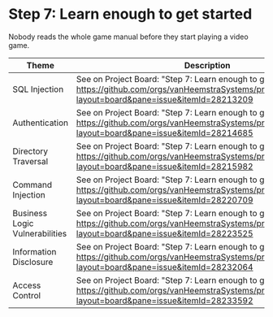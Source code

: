 # Step 7: Learn enough to get started

Nobody reads the whole game manual before they start playing a video game.

| Theme | Description |
| --- | --- |
| SQL Injection | See on Project Board: "Step 7: Learn enough to get started" at https://github.com/orgs/vanHeemstraSystems/projects/18/views/1?layout=board&pane=issue&itemId=28213209 |
| Authentication| See on Project Board: "Step 7: Learn enough to get started" at https://github.com/orgs/vanHeemstraSystems/projects/19/views/1?layout=board&pane=issue&itemId=28214685 |
| Directory Traversal | See on Project Board: "Step 7: Learn enough to get started" at https://github.com/orgs/vanHeemstraSystems/projects/20/views/1?layout=board&pane=issue&itemId=28215982 |
| Command Injection | See on Project Board: "Step 7: Learn enough to get started" at https://github.com/orgs/vanHeemstraSystems/projects/21/views/1?layout=board&pane=issue&itemId=28220709 |
| Business Logic Vulnerabilities | See on Project Board: "Step 7: Learn enough to get started" at https://github.com/orgs/vanHeemstraSystems/projects/22/views/1?layout=board&pane=issue&itemId=28223525 |
| Information Disclosure | See on Project Board: "Step 7: Learn enough to get started" at https://github.com/orgs/vanHeemstraSystems/projects/23/views/1?layout=board&pane=issue&itemId=28232064 |
| Access Control | See on Project Board: "Step 7: Learn enough to get started" at https://github.com/orgs/vanHeemstraSystems/projects/24/views/1?layout=board&pane=issue&itemId=28233592 |
